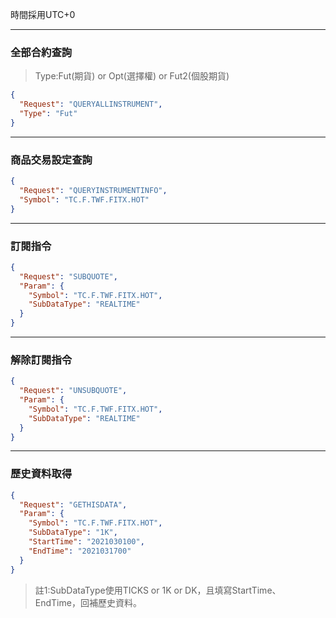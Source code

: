 時間採用UTC+0

---

### 全部合約查詢

> Type:Fut(期貨) or Opt(選擇權) or Fut2(個股期貨)

```json
{
  "Request": "QUERYALLINSTRUMENT",
  "Type": "Fut"
}
```

---

### 商品交易設定查詢

```json
{
  "Request": "QUERYINSTRUMENTINFO",
  "Symbol": "TC.F.TWF.FITX.HOT"
}
```

---

### 訂閱指令

```json
{
  "Request": "SUBQUOTE",
  "Param": {
    "Symbol": "TC.F.TWF.FITX.HOT",
    "SubDataType": "REALTIME"
  }
}
```

---

### 解除訂閱指令

```json
{
  "Request": "UNSUBQUOTE",
  "Param": {
    "Symbol": "TC.F.TWF.FITX.HOT",
    "SubDataType": "REALTIME"
  }
}
```

---

### 歷史資料取得

```json
{
  "Request": "GETHISDATA",
  "Param": {
    "Symbol": "TC.F.TWF.FITX.HOT",
    "SubDataType": "1K",
    "StartTime": "2021030100",
    "EndTime": "2021031700"
  }
}
```

> 註1:SubDataType使用TICKS or 1K or DK，且填寫StartTime、EndTime，回補歷史資料。
